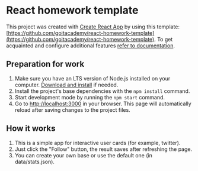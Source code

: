 # React homework template

This project was created with
[Create React App](https://github.com/facebook/create-react-app) by using this
template:
[https://github.com/goitacademy/react-homework-template](https://github.com/goitacademy/react-homework-template).
To get acquainted and configure additional features
[refer to documentation](https://facebook.github.io/create-react-app/docs/getting-started).

## Preparation for work

1. Make sure you have an LTS version of Node.js installed on your computer.
   [Download and install](https://nodejs.org/en/) if needed.
2. Install the project's base dependencies with the `npm install` command.
3. Start development mode by running the `npm start` command.
4. Go to [http://localhost:3000](http://localhost:3000) in your browser. This
   page will automatically reload after saving changes to the project files.

## How it works

1. This is a simple app for interactive user cards (for example, twitter).
2. Just click the "Follow" button, the result saves after refreshing the page.
3. You can create your own base or use the default one (in data/stats.json).
